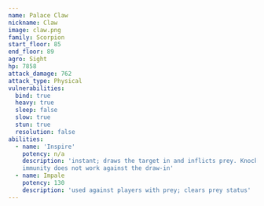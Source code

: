 ```yaml
---
name: Palace Claw
nickname: Claw
image: claw.png
family: Scorpion
start_floor: 85
end_floor: 89
agro: Sight
hp: 7858
attack_damage: 762
attack_type: Physical
vulnerabilities:
  bind: true
  heavy: true
  sleep: false
  slow: true
  stun: true
  resolution: false
abilities:
  - name: 'Inspire'
    potency: n/a
    description: 'instant; draws the target in and inflicts prey. Knockback
    immunity does not work against the draw-in'
  - name: Impale
    potency: 130
    description: 'used against players with prey; clears prey status'
---
```

